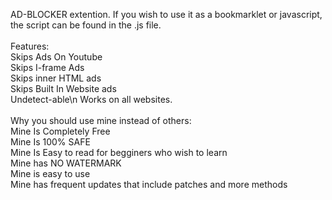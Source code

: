 AD-BLOCKER extention. If you wish to use it as a bookmarklet or javascript, the script can be found in the .js file.<br /> <br />Features:<br />Skips Ads On Youtube<br /> Skips I-frame Ads<br /> Skips inner HTML ads<br />Skips Built In Website ads<br /> Undetect-able\n Works on all websites.<br /><br />Why you should use mine instead of others: <br />Mine Is Completely Free<br />Mine Is 100% SAFE<br />Mine Is Easy to read for begginers who wish to learn<br />Mine has NO WATERMARK<br />Mine is easy to use<br />Mine has frequent updates that include patches and more methods
